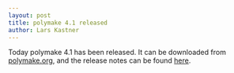 ```yaml
---
layout: post
title: polymake 4.1 released
author: Lars Kastner
---
```


Today polymake 4.1 has been released. It can be downloaded from
[polymake.org](https://polymake.org/doku.php/download/start), and the release
notes can be found [here](https://polymake.org/doku.php/news/release_4_1).
